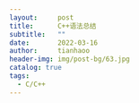 ```yaml
---
layout:     post
title:      C++语法总结
subtitle:   ""
date:       2022-03-16
author:     tianhaoo
header-img: img/post-bg/63.jpg
catalog: true
tags:
  - C/C++
---
```




